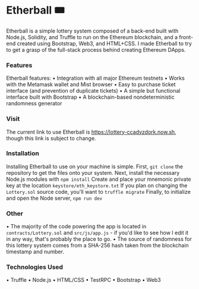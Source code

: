 # Etherball 🎟
Etherball is a simple lottery system composed of a back-end built with Node.js, Solidity, and Truffle to run on the Ethereum blockchain, and a front-end created using Bootstrap, Web3, and HTML+CSS. I made Etherball to try to get a grasp of the full-stack process behind creating Ethereum DApps.

### Features
Etherball features:
 • Integration with all major Ethereum testnets
 • Works with the Metamask wallet and Mist browser
 • Easy to purchase ticket interface (and prevention of duplicate tickets)
 • A simple but functional interface built with Bootstrap
 • A blockchain-based nondeterministic randomness generator

### Visit
The current link to use Etherball is https://lottery-ccadyzdork.now.sh, though this link is subject to change.

### Installation
Installing Etherball to use on your machine is simple. First,
`git clone`
the repository to get the files onto your system. Next, install the necessary Node.js modules with
`npm install`
Create and place your mnemonic private key at the location
`keystore/eth_keystore.txt`
If you plan on changing the `Lottery.sol` source code, you'll want to
`truffle migrate`
Finally, to initialize and open the Node server,
`npm run dev`

### Other
 • The majority of the code powering the app is located in `contracts/Lottery.sol` and `src/js/app.js` - if you'd like to see how I edit it in any way, that's probably the place to go.
 • The source of randomness for this lottery system comes from a SHA-256 hash taken from the blockchain timestamp and number.

### Technologies Used
 • Truffle
 • Node.js
 • HTML/CSS
 • TestRPC
 • Bootstrap
 • Web3
